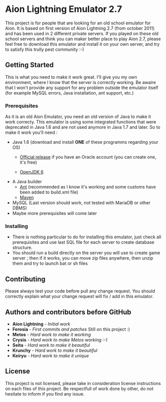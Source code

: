 # Aion Lightning Emulator 2.7

This project is for people that are looking for an old school emulator for Aion. It is based on first version of Aion Lightning 2.7 (from october 2011) and has been used in 2 different private servers.
If you played on these old school servers and think you can maker better place to play Aion 2.7, please feel free to download this emulator and install it on your own server, and try to satisfy this trully pest community :-)

## Getting Started

This is what you need to make it work great. I'll give you my own environment, where I know that the server is correctly working. Be awaire that I won't provide any support for any problem outside the emulator itself (for example MySQL errors, Java installation, ant support, etc.)

### Prerequisites

As it is an old Aion Emulator, you need an old version of Java to make it work correcty. This emulator is using some integrated functions that were deprecated in Java 1.6 and are not used anymore in Java 1.7 and later. So to make it work you'll need :
- Java 1.6 (download and install __ONE__ of these programms regarding your OS)
	* [Official release](http://www.oracle.com/technetwork/java/javase/downloads/java-archive-downloads-javase6-419409.html)
if you have an Oracle account (you can create one, it's free)

	* [OpenJDK 6](http://openjdk.java.net/projects/jdk6/)
- A Java builder
	* [Ant](http://ant.apache.org/) (recommended as I know it's working and some customs have been added to build.xml file)
	* [Maven](https://maven.apache.org/)
- MySQL (Last version should work, not tested with MariaDB or other DBMS)
- Maybe more prerequisites will come later


### Installing

- There is nothing particular to do for installing this emulator, just check all prerequisites and use last SQL file for each server to create database structure.
- You should run a build directly on the server you will use to create game server ; then if it works, you can move zip files anywhere, then unzip them and try to launch bat or sh files

## Contributing

Please always test your code before pull any change request. You should correctly explain what your change request will fix / add in this emulator.

## Authors and contributors before GitHub

* **Aion Lightning** - *Initial work*
* **Ferosia** - *First commits and patches* Still on this project :)
* **Metos** - *Hard work to make it working*
* **Crysis** - *Hard work to make Metos working :-)*
* **Seita** - *Hard work to make it beautiful*
* **Krunchy** - *Hard work to make it beautiful*
* **Keiryu** - *Hard work to make it unique*

## License

This project is not licensed, please take in consideration license instructions on each files of this project.
Be respectfull of work done by other, do not hesitate to inform if you find any issue.
